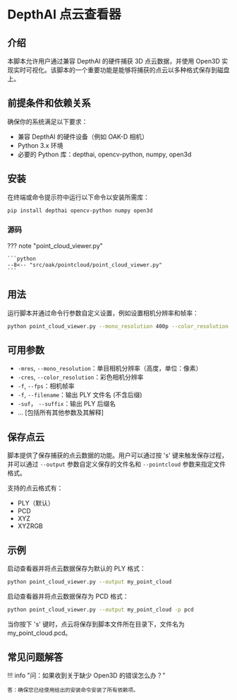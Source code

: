 # DepthAI 点云查看器

## 介绍
本脚本允许用户通过兼容 DepthAI 的硬件捕获 3D 点云数据，并使用 Open3D 实现实时可视化。该脚本的一个重要功能是能够将捕获的点云以多种格式保存到磁盘上。

## 前提条件和依赖关系
确保你的系统满足以下要求：

- 兼容 DepthAI 的硬件设备（例如 OAK-D 相机）
- Python 3.x 环境
- 必要的 Python 库：depthai, opencv-python, numpy, open3d

## 安装
在终端或命令提示符中运行以下命令以安装所需库：
```bash
pip install depthai opencv-python numpy open3d
```

### 源码
??? note "point_cloud_viewer.py"

    ```python
    --8<-- "src/oak/pointcloud/point_cloud_viewer.py"
    ```

## 用法
运行脚本并通过命令行参数自定义设置，例如设置相机分辨率和帧率：
```bash
python point_cloud_viewer.py --mono_resolution 400p --color_resolution 1080p --fps 30
```

## 可用参数
- `-mres`, `--mono_resolution`：单目相机分辨率（高度，单位：像素）
- `-cres`, `--color_resolution`：彩色相机分辨率
- `-f`, `--fps`：相机帧率
- `-f`, `--filename`：输出 PLY 文件名 (不含后缀)
- `-suf`， `--suffix`：输出 PLY 后缀名
- ... [包括所有其他参数及其解释]

## 保存点云
脚本提供了保存捕获的点云数据的功能。用户可以通过按 's' 键来触发保存过程，并可以通过 `--output` 参数自定义保存的文件名和 `--pointcloud` 参数来指定文件格式。

支持的点云格式有：

+ PLY（默认）
+ PCD
+ XYZ
+ XYZRGB

## 示例
启动查看器并将点云数据保存为默认的 PLY 格式：
```bash
python point_cloud_viewer.py --output my_point_cloud
```

启动查看器并将点云数据保存为 PCD 格式：
```bash
python point_cloud_viewer.py --output my_point_cloud -p pcd
```
当你按下 's' 键时，点云将保存到脚本文件所在目录下，文件名为 my_point_cloud.pcd。


## 常见问题解答

!!! info "问：如果收到关于缺少 Open3D 的错误怎么办？"

    答：确保您已经使用给出的安装命令安装了所有依赖项。


[//]: # (## 联系方式和贡献)

[//]: # (如有任何问题或希望做出贡献，请联系 [您的姓名]，[您的电邮]。)
